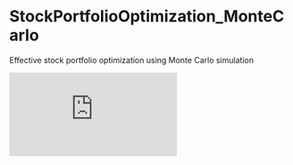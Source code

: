 # StockPortfolioOptimization_MonteCarlo
Effective stock portfolio optimization using Monte Carlo simulation

![alt text](https://github.com/mmbillah/StockPortfolioOptimization_MonteCarlo/blob/main/fig.pdf?raw=true)
